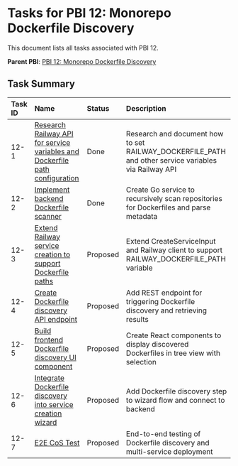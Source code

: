# Tasks for PBI 12: Monorepo Dockerfile Discovery

This document lists all tasks associated with PBI 12.

**Parent PBI**: [PBI 12: Monorepo Dockerfile Discovery](./prd.md)

## Task Summary

| Task ID | Name | Status | Description |
| :------ | :--------------------------------------- | :------- | :--------------------------------- |
| 12-1 | [Research Railway API for service variables and Dockerfile path configuration](./12-1.md) | Done | Research and document how to set RAILWAY_DOCKERFILE_PATH and other service variables via Railway API |
| 12-2 | [Implement backend Dockerfile scanner](./12-2.md) | Done | Create Go service to recursively scan repositories for Dockerfiles and parse metadata |
| 12-3 | [Extend Railway service creation to support Dockerfile paths](./12-3.md) | Proposed | Extend CreateServiceInput and Railway client to support RAILWAY_DOCKERFILE_PATH variable |
| 12-4 | [Create Dockerfile discovery API endpoint](./12-4.md) | Proposed | Add REST endpoint for triggering Dockerfile discovery and retrieving results |
| 12-5 | [Build frontend Dockerfile discovery UI component](./12-5.md) | Proposed | Create React components to display discovered Dockerfiles in tree view with selection |
| 12-6 | [Integrate Dockerfile discovery into service creation wizard](./12-6.md) | Proposed | Add Dockerfile discovery step to wizard flow and connect to backend |
| 12-7 | [E2E CoS Test](./12-7.md) | Proposed | End-to-end testing of Dockerfile discovery and multi-service deployment |

